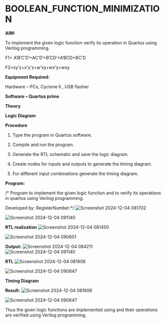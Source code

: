 # BOOLEAN_FUNCTION_MINIMIZATION

**AIM:**

To implement the given logic function verify its operation in Quartus using Verilog programming.

F1= A’B’C’D’+AC’D’+B’CD’+A’BCD+BC’D 

F2=xy’z+x’y’z+w’xy+wx’y+wxy

**Equipment Required:**

Hardware – PCs, Cyclone II , USB flasher

**Software – Quartus prime**

**Theory**

**Logic Diagram**

**Procedure**

1.	Type the program in Quartus software.

2.	Compile and run the program.

3.	Generate the RTL schematic and save the logic diagram.

4.	Create nodes for inputs and outputs to generate the timing diagram.

5.	For different input combinations generate the timing diagram.


**Program:**

/* Program to implement the given logic function and to verify its operations in quartus using Verilog programming. 

Developed by: RegisterNumber:*/
![Screenshot 2024-12-04 081702](https://github.com/user-attachments/assets/5d2eb5ec-36a8-4ab2-834d-3f7a54955b82)

![Screenshot 2024-12-04 091140](https://github.com/user-attachments/assets/3df68eca-800a-499c-97ff-0c0d3b0f9a72)


**RTL realization**
![Screenshot 2024-12-04 081450](https://github.com/user-attachments/assets/a3a9964e-4285-432b-bc2d-e650922b233b)

![Screenshot 2024-12-04 090601](https://github.com/user-attachments/assets/9b1349ce-2653-46fd-ad06-71a3ba902389)

**Output:**
![Screenshot 2024-12-04 084211](https://github.com/user-attachments/assets/5fa0c867-8bed-4c18-8747-a1f7768428ab)
![Screenshot 2024-12-04 091140](https://github.com/user-attachments/assets/b4806a21-64c6-46f8-aeba-119b5408d71e)

**RTL**
![Screenshot 2024-12-04 081606](https://github.com/user-attachments/assets/15f61791-7128-4365-a010-beea2d5363e1)

![Screenshot 2024-12-04 090647](https://github.com/user-attachments/assets/50bced30-e400-4825-8f2c-8ab409314cc3)


**Timing Diagram**

**Result:**
![Screenshot 2024-12-04 081606](https://github.com/user-attachments/assets/7ac06bca-0d4c-42aa-9f53-2f406860cf47)

![Screenshot 2024-12-04 090647](https://github.com/user-attachments/assets/5785a083-a699-433e-a4b2-833780d8442e)




Thus the given logic functions are implemented using and their operations are verified using Verilog programming.

